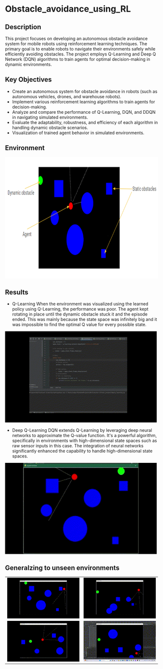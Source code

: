 # Obstacle_avoidance_using_RL

## Description
This project focuses on developing an autonomous obstacle avoidance system for mobile robots using reinforcement learning techniques. The primary goal is to enable robots to navigate their environments safely while efficiently avoiding obstacles. The project employs Q-Learning and Deep Q Network (DQN) algorithms to train agents for optimal decision-making in dynamic environments.

## Key Objectives
- Create an autonomous system for obstacle avoidance in robots (such as autonomous vehicles, drones, and warehouse robots).
- Implement various reinforcement learning algorithms to train agents for decision-making.
- Analyze and compare the performance of Q-Learning, DQN, and DDQN in navigating simulated environments.
- Evaluate the adaptability, robustness, and efficiency of each algorithm in handling dynamic obstacle scenarios.
- Visualization of trained agent behavior in simulated environments.

## Environment
<img src="Images/env.png" alt="Dataset" width="700" height="400">

## Results
- Q-Learning
When the environment was visualized using the learned policy using Q-Learning, the performance was poor. The agent kept rotating in place until the dynamic obstacle stuck it and the episode ended. This was mainly because the state space was infinitely big and it was impossible to find the optimal Q value for every possible state.
<img src="Images/q_learning_gif.gif" alt="Dataset" width="500" height="300">

- Deep Q-Learning
DQN extends Q-Learning by leveraging deep neural networks to approximate the Q-value function. It's a powerful algorithm, specifically in environments with high-dimensional state spaces such as raw sensor inputs in this case. The integration of neural networks significantly enhanced the capability to handle high-dimensional state spaces. 

<img src="Images/dqn.gif" alt="Dataset" width="500" height="300">

## Generalzing to unseen environments

<table>
  <tr>
    <td><img src="Images/dqn-1.gif" alt="GIF 1" width="300"></td>
    <td><img src="Images/dqn-2.gif" alt="GIF 2" width="300"></td>
  </tr>
  <tr>
    <td><img src="Images/dqn-3.gif" alt="GIF 3" width="300"></td>
    <td><img src="Images/dqn-4.gif" alt="GIF 4" width="300"></td>
  </tr>
</table>



